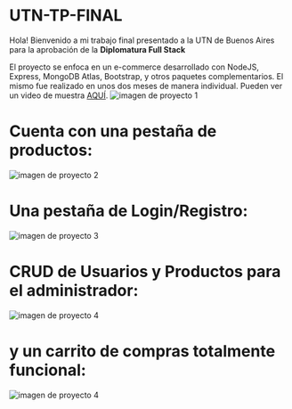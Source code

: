 # UTN-TP-FINAL

Hola! Bienvenido a mi trabajo final presentado a la UTN de Buenos Aires para la aprobación de la <b>Diplomatura Full Stack</b>

El proyecto se enfoca en un e-commerce desarrollado con NodeJS, Express, MongoDB Atlas, Bootstrap, y otros paquetes complementarios.
El mismo fue realizado en unos dos meses de manera individual.
Pueden ver un video de muestra <a href="https://www.veed.io/view/c0347518-93a8-4597-a3eb-b8121fcee75d?panel=share">AQUÍ</a>.
<img src="https://i.ibb.co/x1MP08B/img1tp.jpg" alt="imagen de proyecto 1"/>

# Cuenta con una pestaña de productos:
<img src="https://i.ibb.co/fNTFPTt/img2tp.jpg" alt="imagen de proyecto 2"/><br>
# Una pestaña de Login/Registro:
<img src="https://i.ibb.co/MZSb12M/img3tp.jpg" alt="imagen de proyecto 3"/><br>
# CRUD de Usuarios y Productos para el administrador:
<img src="https://i.ibb.co/7kZ1PzM/img4tp.jpg" alt="imagen de proyecto 4"/><br>
# y un carrito de compras totalmente funcional:
<img src="https://i.ibb.co/pLkcBRh/img5tp.jpg" alt="imagen de proyecto 4"/>
